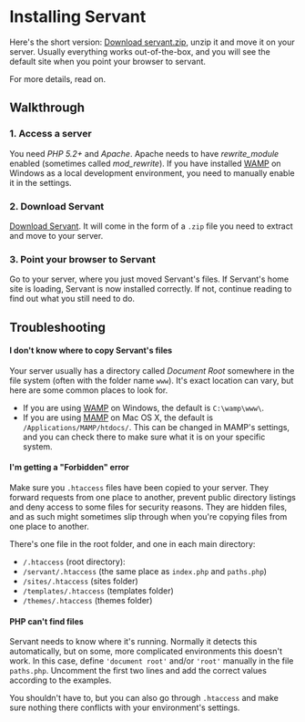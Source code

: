 
# Installing Servant

Here's the short version: [Download servant.zip](https://bitbucket.org/Eiskis/servant/get/default.zip), unzip it and move it on your server. Usually everything works out-of-the-box, and you will see the default site when you point your browser to servant.

For more details, read on.



## Walkthrough

### 1. Access a server

You need *PHP 5.2+* and *Apache*. Apache needs to have *rewrite_module* enabled (sometimes called *mod_rewrite*). If you have installed [WAMP](http://www.wampserver.com/en/) on Windows as a local development environment, you need to manually enable it in the settings.



### 2. Download Servant

[Download Servant](https://bitbucket.org/Eiskis/servant/get/default.zip). It will come in the form of a `.zip` file you need to extract and move to your server.



### 3. Point your browser to Servant

Go to your server, where you just moved Servant's files. If Servant's home site is loading, Servant is now installed correctly. If not, continue reading to find out what you still need to do.



## Troubleshooting

#### I don't know where to copy Servant's files

Your server usually has a directory called *Document Root* somewhere in the file system (often with the folder name `www`). It's exact location can vary, but here are some common places to look for.

- If you are using [WAMP](http://www.wampserver.com/en/) on Windows, the default is `C:\wamp\www\`.
- If you are using [MAMP](http://www.mamp.info/en/index.html) on Mac OS X, the default is `/Applications/MAMP/htdocs/`. This can be changed in MAMP's settings, and you can check there to make sure what it is on your specific system.



#### I'm getting a "Forbidden" error

Make sure you `.htaccess` files have been copied to your server. They forward requests from one place to another, prevent public directory listings and deny access to some files for security reasons. They are hidden files, and as such might sometimes slip through when you're copying files from one place to another.

There's one file in the root folder, and one in each main directory:

- `/.htaccess` (root directory):
- `/servant/.htaccess` (the same place as `index.php` and `paths.php`)
- `/sites/.htaccess` (sites folder)
- `/templates/.htaccess` (templates folder)
- `/themes/.htaccess` (themes folder)



#### PHP can't find files

Servant needs to know where it's running. Normally it detects this automatically, but on some, more complicated environments this doesn't work. In this case, define `'document root'` and/or `'root'` manually in the file `paths.php`. Uncomment the first two lines and add the correct values according to the examples.

You shouldn't have to, but you can also go through `.htaccess` and make sure nothing there conflicts with your environment's settings.
